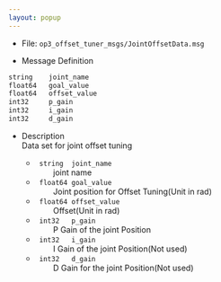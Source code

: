 ```yaml
---
layout: popup
---
```


- File: `op3_offset_tuner_msgs/JointOffsetData.msg`

- Message Definition
 ```c
 string    joint_name
 float64   goal_value
 float64   offset_value
 int32     p_gain
 int32     i_gain
 int32     d_gain
 ```


- Description  
Data set for joint offset tuning

    * ` string  joint_name`  
&emsp;&emsp; joint name  
    * ` float64 goal_value`  
&emsp;&emsp; Joint position for Offset Tuning(Unit in rad)  
    * ` float64 offset_value`  
&emsp;&emsp; Offset(Unit in rad)  
    * ` int32   p_gain`  
&emsp;&emsp; P Gain of the joint Position  
    * ` int32   i_gain`  
&emsp;&emsp; I Gain of the joint Position(Not used)  
    * ` int32   d_gain`  
&emsp;&emsp; D Gain for the joint Position(Not used)  
